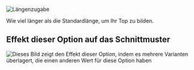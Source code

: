 ![Längenzugabe](lengthbonus.svg)

Wie viel länger als die Standardlänge, um Ihr Top zu bilden.

## Effekt dieser Option auf das Schnittmuster

![Dieses Bild zeigt den Effekt dieser Option, indem es mehrere Varianten überlagert, die einen anderen Wert für diese Option haben](tamiko_lengthbonus_sample.svg "Effekt dieser Option auf das Schnittmuster")
